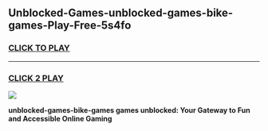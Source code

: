 
## Unblocked-Games-unblocked-games-bike-games-Play-Free-5s4fo
<h3>
<a href="https://premium76.site?title=unblocked-games-bike-games&ref=20M">CLICK TO PLAY</a></h3>
<hr>

<h3>
<a href="https://premium76.site?title=unblocked-games-bike-games&ref=20M">CLICK 2 PLAY</a>
  
</h3>

<a href="https://premium76.site?title=unblocked-games-bike-games&ref=19M"><img src="https://clearcache.store/games.png"></a>


**unblocked-games-bike-games games unblocked: Your Gateway to Fun and Accessible Online Gaming**

